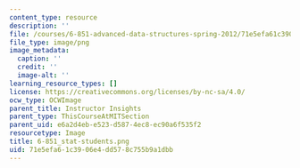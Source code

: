 ```yaml
---
content_type: resource
description: ''
file: /courses/6-851-advanced-data-structures-spring-2012/71e5efa61c3906e4dd578c755b9a1dbb_6-851_stat-students.png
file_type: image/png
image_metadata:
  caption: ''
  credit: ''
  image-alt: ''
learning_resource_types: []
license: https://creativecommons.org/licenses/by-nc-sa/4.0/
ocw_type: OCWImage
parent_title: Instructor Insights
parent_type: ThisCourseAtMITSection
parent_uid: e6a2d4eb-e523-d587-4ec8-ec90a6f535f2
resourcetype: Image
title: 6-851_stat-students.png
uid: 71e5efa6-1c39-06e4-dd57-8c755b9a1dbb
---
```

